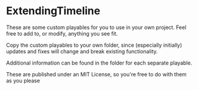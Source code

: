# ExtendingTimeline

These are some custom playables for you to use in your own project. 
Feel free to add to, or modify, anything you see fit. 

Copy the custom playables to your own folder, since (especially initially) updates and fixes will change and break existing functionality. 

Additional information can be found in the folder for each separate playable. 

These are published under an MIT License, so you're free to do with them as you please
